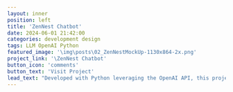 ```yaml
---
layout: inner
position: left
title: 'ZenNest Chatbot'
date: 2024-06-01 21:42:00
categories: development design
tags: LLM OpenAI Python
featured_image: '\img\posts\02_ZenNestMockUp-1130x864-2x.png'
project_link: '\ZenNest Chatbot'
button_icon: 'comments'
button_text: 'Visit Project'
lead_text: "Developed with Python leveraging the OpenAI API, this project improves chatbot performance and user experience through innovative AI solutions."
---
```

